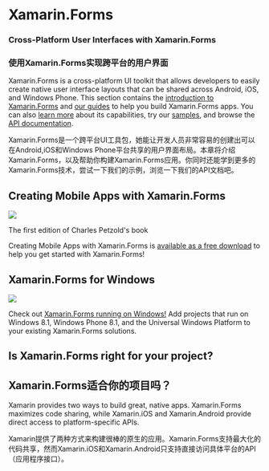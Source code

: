 # Xamarin.Forms #
### Cross-Platform User Interfaces with Xamarin.Forms ###
### 使用Xamarin.Forms实现跨平台的用户界面 ###
Xamarin.Forms is a cross-platform UI toolkit that allows developers to easily create native user interface layouts that can be shared across Android, iOS, and Windows Phone. This section contains the [introduction to Xamarin.Forms](https://developer.xamarin.com/guides/xamarin-forms/getting-started/introduction-to-xamarin-forms/) and [our guides](https://developer.xamarin.com/guides/xamarin-forms/#guides) to help you build Xamarin.Forms apps. You can also [learn more](http://xamarin.com/forms) about its capabilities, try our [samples](https://developer.xamarin.com/samples/xamarin-forms/all/), and browse the [API documentation](https://developer.xamarin.com/api/namespace/Xamarin.Forms/).

Xamarin.Forms是一个跨平台UI工具包，她能让开发人员非常容易的创建出可以在Android,iOS和Windows Phone平台共享的用户界面布局。本章将介绍Xamarin.Forms，以及帮助你构建Xamarin.Forms应用。你同时还能学到更多的Xamarin.Forms技术，尝试一下我们的示例，浏览一下我们的API文档吧。

## Creating Mobile Apps with Xamarin.Forms ##
![](https://developer.xamarin.com/guides/xamarin-forms/Images/Cover-Preview-thumb.png)

The first edition of Charles Petzold's book

Creating Mobile Apps with Xamarin.Forms is [available as a free download](https://developer.xamarin.com/guides/xamarin-forms/creating-mobile-apps-xamarin-forms/) to help you get started with Xamarin.Forms!

## Xamarin.Forms for Windows ##
![](https://developer.xamarin.com/guides/xamarin-forms/Images/allhanselman-sml.png)

Check out [Xamarin.Forms running on Windows!](https://developer.xamarin.com/guides/xamarin-forms/platform-features/windows/) Add projects that run on Windows 8.1, Windows Phone 8.1, and the Universal Windows Platform to your existing Xamarin.Forms solutions.

## Is Xamarin.Forms right for your project? ##
## Xamarin.Forms适合你的项目吗？ ##
Xamarin provides two ways to build great, native apps. Xamarin.Forms maximizes code sharing, while Xamarin.iOS and Xamarin.Android provide direct access to platform-specific APIs.

Xamarin提供了两种方式来构建很棒的原生的应用。Xamarin.Forms支持最大化的代码共享，然而Xamarin.iOS和Xamarin.Android只支持直接访问具体平台的API（应用程序接口）。


